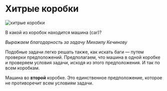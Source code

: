 #  Хитрые коробки

![хитрые коробки](http://goodprogrammer.ru/system/rich_texts/000/000/478d14c2d68d1720ac0b71d448e7488a2f89912e84a/boxes.jpg?1441798419 "хитрые коробки")

В какой из коробок находится машина (car)?

*Выражаем благодарность за задачу Михаилу Кечинову*

<div class="rubyrush-task-hint">

Подобные задачи легко решать также, как искать баги — путем проверки предположений. Предполагаем, что машина в одной коробке и проверяем условия задачи, исходя из этого предположения. И так по всем коробкам.

</div>


<div class="rubyrush-task-answer">

Машина во **второй** коробке. Это единственное предположение, которое не противоречит всем условиям задачи.


</div>
